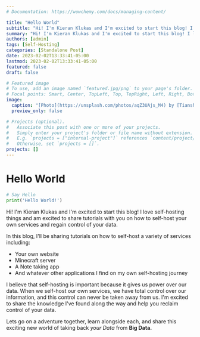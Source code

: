 ```yaml
---
# Documentation: https://wowchemy.com/docs/managing-content/

title: "Hello World"
subtitle: "Hi! I'm Kieran Klukas and I'm excited to start this blog! I love self-hosting things and am excited to share tutorials with you on how to self-host your own services and regain control of your data."
summary: "Hi! I'm Kieran Klukas and I'm excited to start this blog! I love self-hosting things and am excited to share tutorials with you on how to self-host your own services and regain control of your data."
authors: [admin]
tags: [Self-Hosting]
categories: [Standalone Post]
date: 2023-02-02T13:33:41-05:00
lastmod: 2023-02-02T13:33:41-05:00
featured: false
draft: false

# Featured image
# To use, add an image named `featured.jpg/png` to your page's folder.
# Focal points: Smart, Center, TopLeft, Top, TopRight, Left, Right, BottomLeft, Bottom, BottomRight.
image:
  caption: "[Photo](https://unsplash.com/photos/aqZ3UAjs_M4) by [Tianshu Liu](https://unsplash.com/@tianshu) on [Unsplash](https://unsplash.com/)"
  preview_only: false

# Projects (optional).
#   Associate this post with one or more of your projects.
#   Simply enter your project's folder or file name without extension.
#   E.g. `projects = ["internal-project"]` references `content/project/deep-learning/index.md`.
#   Otherwise, set `projects = []`.
projects: []
---
```


# Hello World

```python
# Say Hello
print('Hello World!')
```

Hi! I'm Kieran Klukas and I'm excited to start this blog! I love self-hosting things and am excited to share tutorials with you on how to self-host your own services and regain control of your data.

In this blog, I'll be sharing tutorials on how to self-host a variety of services including:

- Your own website
- Minecraft server
- A Note taking app
- And whatever other applications I find on my own self-hosting journey

I believe that self-hosting is important because it gives us power over our data. When we self-host our own services, we have total control over our information, and this control can never be taken away from us. I'm excited to share the knowledge I've found along the way and help you reclaim control of your data.

Lets go on a adventure together, learn alongside each, and share this exciting new world of taking back  *your Data* from **Big Data.**

